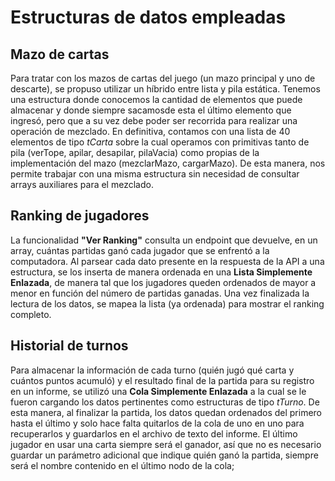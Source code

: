 # Estructuras de datos empleadas 

## Mazo de cartas

Para tratar con los mazos de cartas del juego (un mazo principal y uno de descarte), se propuso utilizar un híbrido entre lista y pila estática. 
Tenemos una estructura donde conocemos la cantidad de elementos que puede almacenar y donde siempre sacamosde esta el último elemento que ingresó, pero que a su vez debe poder ser recorrida para realizar una operación de mezclado. En definitiva, contamos con una lista de 40 elementos de tipo *tCarta* sobre la cual operamos con primitivas tanto de pila (verTope, apilar, desapilar, pilaVacia) como propias de la implementación del mazo (mezclarMazo, cargarMazo). De esta manera, nos permite trabajar con una misma estructura sin necesidad de consultar arrays auxiliares para el mezclado.

## Ranking de jugadores

La funcionalidad **"Ver Ranking"** consulta un endpoint que devuelve, en un array, cuántas partidas ganó cada jugador que se enfrentó a la computadora. Al parsear cada dato presente en la respuesta de la API a una estructura, se los inserta de manera ordenada en una **Lista Simplemente Enlazada**, de manera tal que los jugadores queden ordenados de mayor a menor en función del número de partidas ganadas. Una vez finalizada la lectura de los datos, se mapea la lista (ya ordenada) para mostrar el ranking completo. 

## Historial de turnos

Para almacenar la información de cada turno (quién jugó qué carta y cuántos puntos acumuló) y el resultado final de la partida para su registro en un informe, se utilizó una **Cola Simplemente Enlazada** a la cual se le fueron cargando los datos pertinentes como estructuras de tipo *tTurno*.
De esta manera, al finalizar la partida, los datos quedan ordenados del primero hasta el último y solo hace falta quitarlos de la cola de uno en uno para recuperarlos y guardarlos en el archivo de texto del informe. El último jugador en usar una carta siempre será el ganador, así que no es necesario guardar un parámetro adicional que indique quién ganó la partida, siempre será el nombre contenido en el último nodo de la cola;

